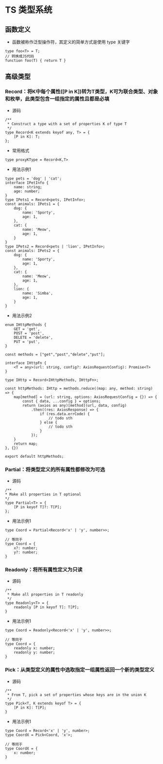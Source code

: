 # TS 类型系统

## 函数定义

- 函数被称作泛型操作符，其定义的简单方式是使用 type 关键字

```
type foo<T> = T;
// 转换成JS代码
function foo(T) { return T }
```

## 高级类型 

### Record：将K中每个属性([P in K])转为T类型，K可为联合类型、对象和枚举，此类型包含一组指定的属性且都是必填  

- 源码

```
/**
 * Construct a type with a set of properties K of type T
 */
type Record<K extends keyof any, T> = {
    [P in K]: T;
}; 
```

- 常用格式  

```
type proxyKType = Record<K,T>
```

- 用法示例1 

```
type pets = 'dog' | 'cat';
interface IPetInfo {
    name: string;
    age: number;
}
type IPets1 = Record<pets, IPetInfo>;
const animals: IPets1 = {
    dog: {
        name: 'Sporty',
        age: 1,
    },
    cat: {
        name: 'Meow',
        age: 1,
    }
}
type IPets2 = Record<pets | 'lion', IPetInfo>;
const animals: IPets2 = {
    dog: {
        name: 'Sporty',
        age: 1,
    },
    cat: {
        name: 'Meow',
        age: 1,
    },
    lion: {
        name: 'Simba',
        age: 1,
    }
}
```  

- 用法示例2  

```
enum IHttpMethods {
    GET = 'get',
    POST = 'post',
    DELETE = 'delete',
    PUT = 'put',
}

const methods = ["get","post","delete","put"];

interface IHttpFn {
    <T = any>(url: string, config?: AxiosRequestConfig): Promise<T>
}

type IHttp = Record<IHttpMethods, IHttpFn>;

const httpMethods: IHttp = methods.reduce((map: any, method: string) => {
    map[method] = (url: string, options: AxiosRequestConfig = {}) => {
        const { data, ...config } = options;
        return (axios as any)[method](url, data, config)
            .then((res: AxiosResponse) => {
                if (res.data.errCode) {
                    // todo sth
                } else {
                    // todo sth
                }
            });  
    }
    return map;
}, {})

export default httpMethods;
```

### Partial：将类型定义的所有属性都修改为可选

- 源码  

```
/**
* Make all properties in T optional
*/
type Partial<T> = {
    [P in keyof T]?: T[P]; 
};
```

- 用法示例1

```
type Coord = Partial<Record<'x' | 'y', number>>;

// 等同于  
type Coord = {
    x?: number;
    y?: number;
}
```

### Readonly：将所有属性定义为只读  

- 源码  

```
/**
 * Make all properties in T readonly
 */
type Readonly<T> = {
    readonly [P in keyof T]: T[P];
}
```

- 用法示例1  

```
type Coord = Readonly<Record<'x' | 'y', number>>;

// 等同于 
type Coord = {
    readonly x: number;
    readonly y: number;   
}
```

### Pick：从类型定义的属性中选取指定一组属性返回一个新的类型定义

- 源码 

```
/**
 * From T, pick a set of properties whose keys are in the union K
 */
type Pick<T, K extends keyof T> = {
    [P in K]: T[P];
}
```

- 用法示例1

```
type Coord = Record<'x' | 'y', number>;
type CoordX = Pick<Coord, 'x'>;

// 等同于  
type CoordX = {
    x: number;
}
```






